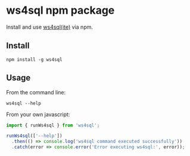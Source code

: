 # ws4sql npm package

Install and use [ws4sql(ite)](https://github.com/proofrock/ws4sqlite) via npm.

## Install

```
npm install -g ws4sql
```

## Usage

From the command line:

```
ws4sql --help
```

From your own javascript:

```js
import { runWs4sql } from 'ws4sql';

runWs4sql(['--help'])
  .then(() => console.log('ws4sql command executed successfully'))
  .catch(error => console.error('Error executing ws4sql:', error));
```
